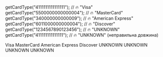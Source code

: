 getCardType("4111111111111111");   // 🔥 "Visa"
getCardType("5500000000000004");   // 🔥 "MasterCard"
getCardType("340000000000009");    // 🔥 "American Express"
getCardType("6011000000000004");   // 🔥 "Discover"
getCardType("1234567890123456");   // 🔥 "UNKNOWN"
getCardType("411111111111111");    // 🔥 "UNKNOWN" (неправильна довжина)


Visa
MasterCard
American Express
Discover
UNKNOWN
UNKNOWN
UNKNOWN
UNKNOWN
